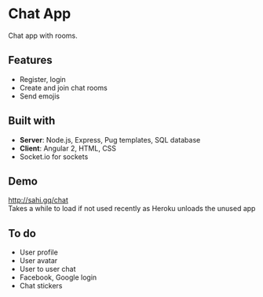 # Chat App
Chat app with rooms.

## Features
* Register, login
* Create and join chat rooms
* Send emojis

## Built with
* **Server**: Node.js, Express, Pug templates, SQL database
* **Client**: Angular 2, HTML, CSS
* Socket.io for sockets

## Demo
http://sahi.gq/chat  
Takes a while to load if not used recently as Heroku unloads the unused app

## To do
* User profile
* User avatar
* User to user chat
* Facebook, Google login
* Chat stickers
